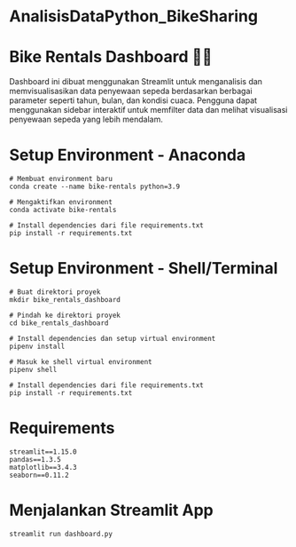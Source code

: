 # AnalisisDataPython_BikeSharing

# **Bike Rentals Dashboard 🚴‍♂️**

Dashboard ini dibuat menggunakan Streamlit untuk menganalisis dan memvisualisasikan data penyewaan sepeda berdasarkan berbagai parameter seperti tahun, bulan, dan kondisi cuaca. Pengguna dapat menggunakan sidebar interaktif untuk memfilter data dan melihat visualisasi penyewaan sepeda yang lebih mendalam.

# **Setup Environment - Anaconda**
```
# Membuat environment baru
conda create --name bike-rentals python=3.9

# Mengaktifkan environment
conda activate bike-rentals

# Install dependencies dari file requirements.txt
pip install -r requirements.txt
```

# Setup Environment - Shell/Terminal
```
# Buat direktori proyek
mkdir bike_rentals_dashboard

# Pindah ke direktori proyek
cd bike_rentals_dashboard

# Install dependencies dan setup virtual environment
pipenv install

# Masuk ke shell virtual environment
pipenv shell

# Install dependencies dari file requirements.txt
pip install -r requirements.txt

```

# Requirements
```
streamlit==1.15.0
pandas==1.3.5
matplotlib==3.4.3
seaborn==0.11.2
```

# Menjalankan Streamlit App
```
streamlit run dashboard.py
```
